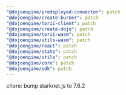 ```yaml
---
"@dojoengine/predeployed-connector": patch
"@dojoengine/create-burner": patch
"@dojoengine/torii-client": patch
"@dojoengine/create-dojo": patch
"@dojoengine/torii-wasm": patch
"@dojoengine/utils-wasm": patch
"@dojoengine/react": patch
"@dojoengine/state": patch
"@dojoengine/utils": patch
"@dojoengine/core": patch
"@dojoengine/sdk": patch
---
```


chore: bump starknet.js to 7.6.2
